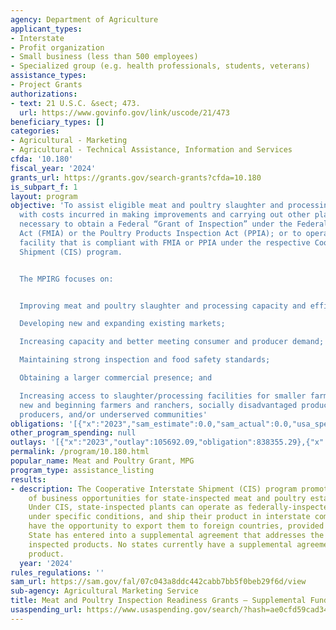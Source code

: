 ```yaml
---
agency: Department of Agriculture
applicant_types:
- Interstate
- Profit organization
- Small business (less than 500 employees)
- Specialized group (e.g. health professionals, students, veterans)
assistance_types:
- Project Grants
authorizations:
- text: 21 U.S.C. &sect; 473.
  url: https://www.govinfo.gov/link/uscode/21/473
beneficiary_types: []
categories:
- Agricultural - Marketing
- Agricultural - Technical Assistance, Information and Services
cfda: '10.180'
fiscal_year: '2024'
grants_url: https://grants.gov/search-grants?cfda=10.180
is_subpart_f: 1
layout: program
objective: 'To assist eligible meat and poultry slaughter and processing facilities
  with costs incurred in making improvements and carrying out other planning activities
  necessary to obtain a Federal “Grant of Inspection” under the Federal Meat Inspection
  Act (FMIA) or the Poultry Products Inspection Act (PPIA); or to operate as a State-inspected
  facility that is compliant with FMIA or PPIA under the respective Cooperative Interstate
  Shipment (CIS) program.


  The MPIRG focuses on:


  Improving meat and poultry slaughter and processing capacity and efficiency;

  Developing new and expanding existing markets;

  Increasing capacity and better meeting consumer and producer demand;

  Maintaining strong inspection and food safety standards;

  Obtaining a larger commercial presence; and

  Increasing access to slaughter/processing facilities for smaller farms and ranches,
  new and beginning farmers and ranchers, socially disadvantaged producers, veteran
  producers, and/or underserved communities'
obligations: '[{"x":"2023","sam_estimate":0.0,"sam_actual":0.0,"usa_spending_actual":838355.29},{"x":"2024","sam_estimate":0.0,"sam_actual":0.0,"usa_spending_actual":0.0},{"x":"2025","sam_estimate":0.0,"sam_actual":0.0,"usa_spending_actual":0.0}]'
other_program_spending: null
outlays: '[{"x":"2023","outlay":105692.09,"obligation":838355.29},{"x":"2024","outlay":0.0,"obligation":0.0},{"x":"2025","outlay":0.0,"obligation":0.0}]'
permalink: /program/10.180.html
popular_name: Meat and Poultry Grant, MPG
program_type: assistance_listing
results:
- description: The Cooperative Interstate Shipment (CIS) program promotes the expansion
    of business opportunities for state-inspected meat and poultry establishments.
    Under CIS, state-inspected plants can operate as federally-inspected facilities,
    under specific conditions, and ship their product in interstate commerce and may
    have the opportunity to export them to foreign countries, provided the CIS participating
    State has entered into a supplemental agreement that addresses the export of CIS
    inspected products. No states currently have a supplemental agreement for exporting
    product.
  year: '2024'
rules_regulations: ''
sam_url: https://sam.gov/fal/07c043a8ddc442cabb7bb5f0beb29f6d/view
sub-agency: Agricultural Marketing Service
title: Meat and Poultry Inspection Readiness Grants – Supplemental Funding
usaspending_url: https://www.usaspending.gov/search/?hash=ae0cfd59cad349ff98e9cbebd0643355
---
```

